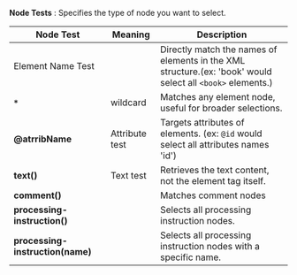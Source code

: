 **Node Tests** : Specifies the type of node you want to select. 

| Node Test                        | Meaning        | Description                                                                                                |
| -------------------------------- | -------------- | ---------------------------------------------------------------------------------------------------------- |
| Element Name Test                |                | Directly match the names of elements in the XML structure.(ex: 'book' would select all `<book>` elements.) |
| **<code>&#42;</code>**           | wildcard       | Matches any element node, useful for broader selections.                                                   |
| **@atrribName**                  | Attribute test | Targets attributes of elements. (ex: `@id` would select all attributes names 'id')                         |
| **text()**                       | Text test      | Retrieves the text content, not the element tag itself.                                                    |
| **comment()**                    |                | Matches comment nodes                                                                                      |
| **processing-instruction()**     |                | Selects all processing instruction nodes.                                                                  |
| **processing-instruction(name)** |                | Selects all processing instruction nodes with a specific name.                                             |
